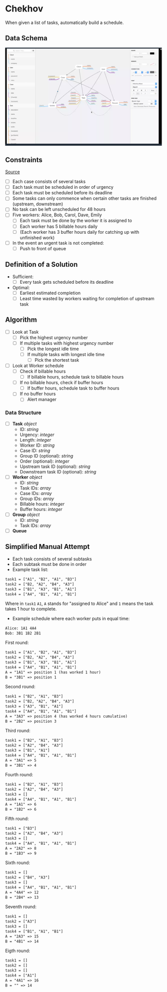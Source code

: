 # Chekhov

When given a list of tasks, automatically build a schedule.

## Data Schema
![Data schema image](https://github.com/elainechan/chekhov/blob/master/schema.png)

## Constraints
[Source](https://www.coursera.org/learn/algorithms-greedy/lecture/Jo6gK/a-greedy-algorithm)
- [ ] Each case consists of several tasks
- [ ] Each task must be scheduled in order of urgency
- [ ] Each task must be scheduled before its deadline
- [ ] Some tasks can only commence when certain other tasks are finished (upstream, downstream)
- [ ] No task can be left unscheduled for 48 hours
- [ ] Five workers: Alice, Bob, Carol, Dave, Emily
	- [ ] Each task must be done by the worker it is assigned to
	- [ ] Each worker has 5 billable hours daily
	- [ ] (Each worker has 3 buffer hours daily for catching up with unfinished work)
- [ ] In the event an urgent task is not completed:
	- [ ] Push to front of queue

## Definition of a Solution 
- Sufficient: 
	- [ ] Every task gets scheduled before its deadline
- Optimal:
	- [ ] Earliest estimated completion
	- [ ] Least time wasted by workers waiting for completion of upstream task

## Algorithm
- [ ] Look at Task
	- [ ] Pick the highest urgency number
	- [ ] If multiple tasks with highest urgency number
		- [ ] Pick the longest idle time
		- [ ] If multiple tasks with longest idle time
			- [ ] Pick the shortest task

- [ ] Look at Worker schedule
	- [ ] Check if billable hours
		- [ ] If billable hours, schedule task to billable hours
	- [ ] If no billable hours, check if buffer hours
		- [ ] If buffer hours, schedule task to buffer hours
	- [ ] If no buffer hours
		- [ ] Alert manager

### Data Structure
- [ ] **Task** _object_
	- ID: _string_
	- Urgency: _integer_
	- Length: _integer_
	- Worker ID: _string_
	- Case ID: _string_
	- Group ID (optional): _string_
	- Order (optional): _integer_
	- Upstream task ID (optional): _string_
	- Downstream task ID (optional): _string_
- [ ] **Worker** _object_
	- ID: _string_
	- Task IDs: _array_
	- Case IDs: _array_
	- Group IDs: _array_
	- Billable hours: _integer_
	- Buffer hours: _integer_
- [ ] **Group** _object_
	- ID: _string_
	- Task IDs: _array_ 
- [ ] **Queue**

## Simplified Manual Attempt
- Each task consists of several subtasks
- Each subtask must be done in order
- Example task list:
```
task1 = ["A1", "B2", "A1", "B3"]
task2 = ["B2, "A2", "B4", "A3"]
task3 = ["B1", "A3", "B1", "A1"]
task4 = ["A4", "B1", "A1", "B1"]
```
Where in `task1` `A1`, `A` stands for "assigned to Alice" and `1` means the task takes 1 hour to complete. 

- Example schedule where each worker puts in equal time:
```
Alice: 1A1 4A4
Bob: 3B1 1B2 2B1
```

First round:
```
task1 = ["A1", "B2", "A1", "B3"]
task2 = ["B2, "A2", "B4", "A3"]
task3 = ["B1", "A3", "B1", "A1"]
task4 = ["A4", "B1", "A1", "B1"]
A = "1A1" => position 1 (has worked 1 hour)
B = "3B1" => position 1
```
Second round:
```
task1 = ["B2", "A1", "B3"]
task2 = ["B2, "A2", "B4", "A3"]
task3 = ["A3", "B1", "A1"]
task4 = ["A4", "B1", "A1", "B1"]
A = "3A3" => position 4 (has worked 4 hours cumulative)
B = "2B2" => position 3
```
Third round:
```
task1 = ["B2", "A1", "B3"]
task2 = ["A2", "B4", "A3"]
task3 = ["B1", "A1"]
task4 = ["A4", "B1", "A1", "B1"]
A = "3A1" => 5
B = "3B1" => 4
```
Fourth round:
```
task1 = ["B2", "A1", "B3"]
task2 = ["A2", "B4", "A3"]
task3 = []
task4 = ["A4", "B1", "A1", "B1"]
A = "1A1" => 6
B = "1B2" => 6
```
Fifth round:
```
task1 = ["B3"]
task2 = ["A2", "B4", "A3"]
task3 = []
task4 = ["A4", "B1", "A1", "B1"]
A = "2A2" => 8
B = "1B3" => 9
```
Sixth round:
```
task1 = []
task2 = ["B4", "A3"]
task3 = []
task4 = ["A4", "B1", "A1", "B1"]
A = "4A4" => 12
B = "2B4" => 13
```
Seventh round:
```
task1 = []
task2 = ["A3"]
task3 = []
task4 = ["B1", "A1", "B1"]
A = "2A3" => 15
B = "4B1" => 14
```
Eigth round:
```
task1 = []
task2 = []
task3 = []
task4 = ["A1"]
A = "4A1" => 16
B = "" => 14
```